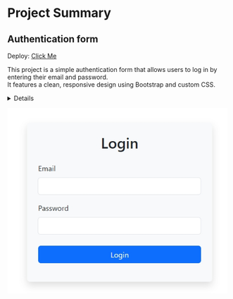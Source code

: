 # Project Summary

## Authentication form ##

Deploy: [Click Me](https://evokss.github.io/AuthenticationForm/)

This project is a simple authentication form that allows users to log in by entering their email and password. <br>
It features a clean, responsive design using Bootstrap and custom CSS. 

<details>
<summary>Details</summary>
  
> * The form includes basic field validation <br>
> * Displays error messages for missing inputs and  <br>
> * Simulates server interaction using a mock API request with JavaScript.

</details>

<img src="screenshots/auth-form.jpg" alt="auth-form" style="width: 500px;"><br>
